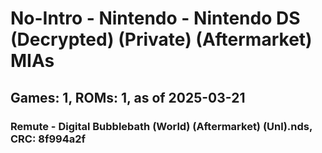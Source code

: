 # No-Intro - Nintendo - Nintendo DS (Decrypted) (Private) (Aftermarket) MIAs
## Games: 1, ROMs: 1, as of 2025-03-21

### Remute - Digital Bubblebath (World) (Aftermarket) (Unl).nds, CRC: 8f994a2f
